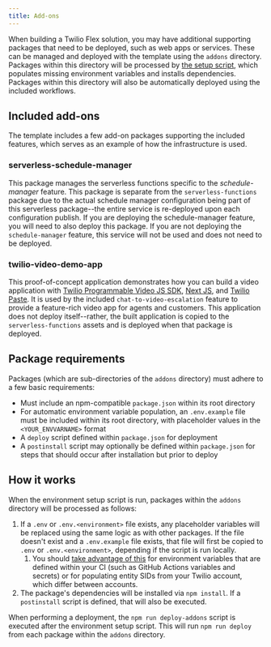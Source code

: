 ```yaml
---
title: Add-ons
---
```


When building a Twilio Flex solution, you may have additional supporting packages that need to be deployed, such as web apps or services. These can be managed and deployed with the template using the `addons` directory. Packages within this directory will be processed by [the setup script](/developers/building/template-utilities/configuration#setup-script-reference), which populates missing environment variables and installs dependencies. Packages within this directory will also be automatically deployed using the included workflows.

## Included add-ons

The template includes a few add-on packages supporting the included features, which serves as an example of how the infrastructure is used.

### serverless-schedule-manager

This package manages the serverless functions specific to the _schedule-manager_ feature. This package is separate from the `serverless-functions` package due to the actual schedule manager configuration being part of this serverless package--the entire service is re-deployed upon each configuration publish. If you are deploying the schedule-manager feature, you will need to also deploy this package. If you are not deploying the `schedule-manager` feature, this service will not be used and does not need to be deployed.

### twilio-video-demo-app

This proof-of-concept application demonstrates how you can build a video application with [Twilio Programmable Video JS SDK](https://www.twilio.com/docs/video/javascript-getting-started), [Next JS](https://nextjs.org/), and [Twilio Paste](https://paste.twilio.design/). It is used by the included `chat-to-video-escalation` feature to provide a feature-rich video app for agents and customers. This application does not deploy itself--rather, the built application is copied to the `serverless-functions` assets and is deployed when that package is deployed.

## Package requirements

Packages (which are sub-directories of the `addons` directory) must adhere to a few basic requirements:

- Must include an npm-compatible `package.json` within its root directory
- For automatic environment variable population, an `.env.example` file must be included within its root directory, with placeholder values in the `<YOUR_ENVVARNAME>` format
- A `deploy` script defined within `package.json` for deployment
- A `postinstall` script may optionally be defined within `package.json` for steps that should occur after installation but prior to deploy

## How it works

When the environment setup script is run, packages within the `addons` directory will be processed as follows:
1. If a `.env` or `.env.<environment>` file exists, any placeholder variables will be replaced using the same logic as with other packages. If the file doesn't exist and a `.env.example` file exists, that file will first be copied to `.env` or `.env.<environment>`, depending if the script is run locally.
   1. You should [take advantage of this](/developers/building/template-utilities/configuration#influencing-the-automatic-configuration) for environment variables that are defined within your CI (such as GitHub Actions variables and secrets) or for populating entity SIDs from your Twilio account, which differ between accounts.
2. The package's dependencies will be installed via `npm install`. If a `postinstall` script is defined, that will also be executed.

When performing a deployment, the `npm run deploy-addons` script is executed after the environment setup script. This will run `npm run deploy` from each package within the `addons` directory.